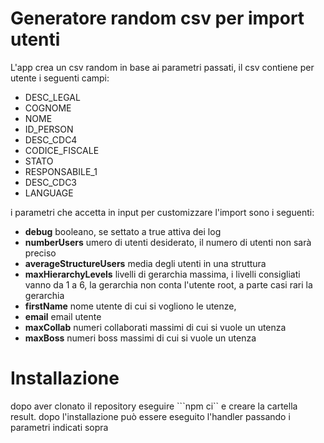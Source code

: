 # Generatore random csv per import utenti

L'app crea un csv random in base ai parametri passati, il csv contiene per utente i seguenti campi:
- DESC_LEGAL
- COGNOME
- NOME
- ID_PERSON
- DESC_CDC4
- CODICE_FISCALE
- STATO
- RESPONSABILE_1
- DESC_CDC3
- LANGUAGE

i parametri che accetta in input per customizzare l'import sono i seguenti:
- **debug** booleano, se settato a true attiva dei log
- **numberUsers** umero di utenti desiderato, il numero di utenti non sarà preciso
- **averageStructureUsers** media degli utenti in una struttura
- **maxHierarchyLevels** livelli di gerarchia massima, i livelli consigliati vanno da 1 a 6, la gerarchia non conta l'utente root, a parte casi rari la gerarchia
- **firstName** nome utente di cui si vogliono le utenze,
- **email** email utente
- **maxCollab** numeri collaborati massimi di cui si vuole un utenza
- **maxBoss** numeri boss massimi di cui si vuole un utenza

# Installazione

dopo aver clonato il repository eseguire
```npm ci``
e creare la cartella result.
dopo l'installazione può essere eseguito l'handler passando i parametri indicati sopra

